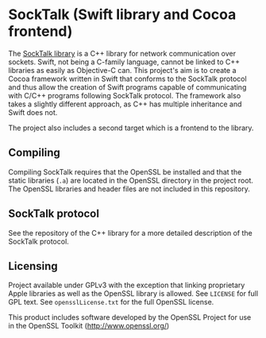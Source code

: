 # SockTalk (Swift library and Cocoa frontend)

The [SockTalk library](https://github.com/Arc676/SockTalk) is a C++ library for network communication over sockets. Swift, not being a C-family language, cannot be linked to C++ libraries as easily as Objective-C can. This project's aim is to create a Cocoa framework written in Swift that conforms to the SockTalk protocol and thus allow the creation of Swift programs capable of communicating with C/C++ programs following SockTalk protocol. The framework also takes a slightly different approach, as C++ has multiple inheritance and Swift does not. 

The project also includes a second target which is a frontend to the library.

## Compiling

Compiling SockTalk requires that the OpenSSL be installed and that the static libraries (`.a`) are located in the OpenSSL directory in the project root. The OpenSSL libraries and header files are not included in this repository.

## SockTalk protocol

See the repository of the C++ library for a more detailed description of the SockTalk protocol.

## Licensing

Project available under GPLv3 with the exception that linking proprietary Apple libraries as well as the OpenSSL library is allowed. See `LICENSE` for full GPL text. See `opensslLicense.txt` for the full OpenSSL license.

This product includes software developed by the OpenSSL Project for use in the OpenSSL Toolkit (http://www.openssl.org/)
